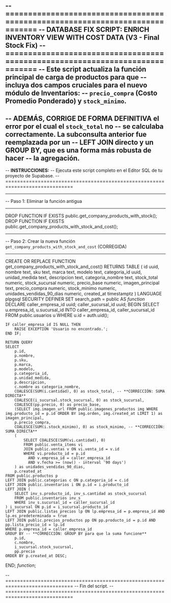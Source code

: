 -- =============================================================================
-- DATABASE FIX SCRIPT: ENRICH INVENTORY VIEW WITH COST DATA (V3 - Final Stock Fix)
-- =============================================================================
-- Este script actualiza la función principal de carga de productos para que
-- incluya dos campos cruciales para el nuevo módulo de Inventarios:
-- `precio_compra` (Costo Promedio Ponderado) y `stock_minimo`.
--
-- ADEMÁS, CORRIGE DE FORMA DEFINITIVA el error por el cual el `stock_total` no
-- se calculaba correctamente. La subconsulta anterior fue reemplazada por un
-- LEFT JOIN directo y un GROUP BY, que es una forma más robusta de hacer
-- la agregación.
--
-- **INSTRUCCIONES:**
-- Ejecuta este script completo en el Editor SQL de tu proyecto de Supabase.
-- =============================================================================

-- -----------------------------------------------------------------------------
-- Paso 1: Eliminar la función antigua
-- -----------------------------------------------------------------------------
DROP FUNCTION IF EXISTS public.get_company_products_with_stock();
DROP FUNCTION IF EXISTS public.get_company_products_with_stock_and_cost();


-- -----------------------------------------------------------------------------
-- Paso 2: Crear la nueva función `get_company_products_with_stock_and_cost` (CORREGIDA)
-- -----------------------------------------------------------------------------
CREATE OR REPLACE FUNCTION get_company_products_with_stock_and_cost()
RETURNS TABLE (
    id uuid,
    nombre text,
    sku text,
    marca text,
    modelo text,
    categoria_id uuid,
    unidad_medida text,
    descripcion text,
    categoria_nombre text,
    stock_total numeric,
    stock_sucursal numeric,
    precio_base numeric,
    imagen_principal text,
    precio_compra numeric,
    stock_minimo numeric,
    unidades_vendidas_90_dias numeric,
    created_at timestamptz
)
LANGUAGE plpgsql
SECURITY DEFINER
SET search_path = public
AS $function$
DECLARE
    caller_empresa_id uuid;
    caller_sucursal_id uuid;
BEGIN
    SELECT u.empresa_id, u.sucursal_id INTO caller_empresa_id, caller_sucursal_id
    FROM public.usuarios u WHERE u.id = auth.uid();

    IF caller_empresa_id IS NULL THEN
        RAISE EXCEPTION 'Usuario no encontrado.';
    END IF;

    RETURN QUERY
    SELECT
        p.id,
        p.nombre,
        p.sku,
        p.marca,
        p.modelo,
        p.categoria_id,
        p.unidad_medida,
        p.descripcion,
        c.nombre as categoria_nombre,
        COALESCE(SUM(i.cantidad), 0) as stock_total, -- **CORRECCIÓN: SUMA DIRECTA**
        COALESCE(i_sucursal.stock_sucursal, 0) as stock_sucursal,
        COALESCE(pp.precio, 0) as precio_base,
        (SELECT img.imagen_url FROM public.imagenes_productos img WHERE img.producto_id = p.id ORDER BY img.orden, img.created_at LIMIT 1) as imagen_principal,
        p.precio_compra,
        COALESCE(SUM(i.stock_minimo), 0) as stock_minimo, -- **CORRECCIÓN: SUMA DIRECTA**
        (
            SELECT COALESCE(SUM(vi.cantidad), 0)
            FROM public.venta_items vi
            JOIN public.ventas v ON vi.venta_id = v.id
            WHERE vi.producto_id = p.id
              AND v.empresa_id = caller_empresa_id
              AND v.fecha >= (now() - interval '90 days')
        ) as unidades_vendidas_90_dias,
        p.created_at
    FROM public.productos p
    LEFT JOIN public.categorias c ON p.categoria_id = c.id
    LEFT JOIN public.inventarios i ON p.id = i.producto_id
    LEFT JOIN (
        SELECT inv_s.producto_id, inv_s.cantidad as stock_sucursal
        FROM public.inventarios inv_s
        WHERE inv_s.sucursal_id = caller_sucursal_id
    ) i_sucursal ON p.id = i_sucursal.producto_id
    LEFT JOIN public.listas_precios lp ON lp.empresa_id = p.empresa_id AND lp.es_predeterminada = true
    LEFT JOIN public.precios_productos pp ON pp.producto_id = p.id AND pp.lista_precio_id = lp.id
    WHERE p.empresa_id = caller_empresa_id
    GROUP BY -- **CORRECCIÓN: GROUP BY para que la suma funcione**
        p.id,
        c.nombre,
        i_sucursal.stock_sucursal,
        pp.precio
    ORDER BY p.created_at DESC;
END;
$function$;

-- =============================================================================
-- Fin del script.
-- =============================================================================
